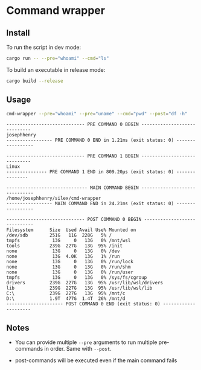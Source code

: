 # Command wrapper

## Install

To run the script in dev mode:

```bash
cargo run -- --pre="whoami" --cmd="ls"
```

To build an executable in release mode:

```bash
cargo build --release
```

## Usage

```bash
cmd-wrapper --pre="whoami" --pre="uname" --cmd="pwd" --post="df -h"
```

```
----------------------------- PRE COMMAND 0 BEGIN -----------------------------
josephhenry
----------------- PRE COMMAND 0 END in 1.21ms (exit status: 0) -----------------

----------------------------- PRE COMMAND 1 BEGIN -----------------------------
Linux
--------------- PRE COMMAND 1 END in 809.20µs (exit status: 0) ---------------

------------------------------ MAIN COMMAND BEGIN ------------------------------
/home/josephhenry/silex/cmd-wrapper
----------------- MAIN COMMAND END in 24.21ms (exit status: 0) -----------------

----------------------------- POST COMMAND 0 BEGIN -----------------------------
Filesystem      Size  Used Avail Use% Mounted on
/dev/sdb        251G   11G  228G   5% /
tmpfs            13G     0   13G   0% /mnt/wsl
tools           239G  227G   13G  95% /init
none             13G     0   13G   0% /dev
none             13G  4.0K   13G   1% /run
none             13G     0   13G   0% /run/lock
none             13G     0   13G   0% /run/shm
none             13G     0   13G   0% /run/user
tmpfs            13G     0   13G   0% /sys/fs/cgroup
drivers         239G  227G   13G  95% /usr/lib/wsl/drivers
lib             239G  227G   13G  95% /usr/lib/wsl/lib
C:\             239G  227G   13G  95% /mnt/c
D:\             1.9T  477G  1.4T  26% /mnt/d
--------------------- POST COMMAND 0 END (exit status: 0) ---------------------
```

## Notes

- You can provide multiple `--pre` arguments to run multiple pre-commands in order. Same with `--post`.

- post-commands will be executed even if the main command fails
